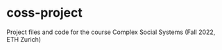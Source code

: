 # coss-project
Project files and code for the course Complex Social Systems (Fall 2022, ETH Zurich)
